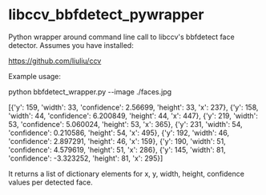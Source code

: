 libccv_bbfdetect_pywrapper
==========================

Python wrapper around command line call to libccv's bbfdetect face detector. Assumes you have installed:

https://github.com/liuliu/ccv


Example usage:

python bbfdetect_wrapper.py --image ./faces.jpg

[{'y': 159, 'width': 33, 'confidence': 2.56699, 'height': 33, 'x': 237}, {'y': 158, 'width': 44, 'confidence': 6.200849, 'height': 44, 'x': 447}, {'y': 219, 'width': 53, 'confidence': 5.060024, 'height': 53, 'x': 365}, {'y': 231, 'width': 54, 'confidence': 0.210586, 'height': 54, 'x': 495}, {'y': 192, 'width': 46, 'confidence': 2.897291, 'height': 46, 'x': 159}, {'y': 190, 'width': 51, 'confidence': 4.579619, 'height': 51, 'x': 286}, {'y': 145, 'width': 81, 'confidence': -3.323252, 'height': 81, 'x': 295}]

It returns a list of dictionary elements for x, y, width, height, confidence values per detected face.
